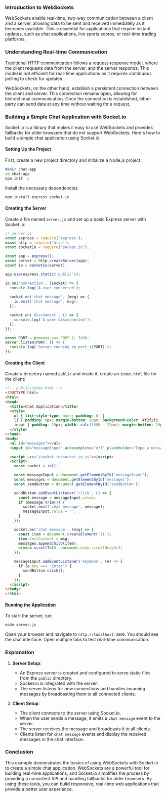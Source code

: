 ### Introduction to WebSockets

WebSockets enable real-time, two-way communication between a client and a server, allowing data to be sent and received immediately as it becomes available. This is essential for applications that require instant updates, such as chat applications, live sports scores, or real-time trading platforms.

### Understanding Real-time Communication

Traditional HTTP communication follows a request-response model, where the client requests data from the server, and the server responds. This model is not efficient for real-time applications as it requires continuous polling to check for updates.

WebSockets, on the other hand, establish a persistent connection between the client and server. This connection remains open, allowing for bidirectional communication. Once the connection is established, either party can send data at any time without waiting for a request.

### Building a Simple Chat Application with Socket.io

Socket.io is a library that makes it easy to use WebSockets and provides fallbacks for older browsers that do not support WebSockets. Here's how to build a simple chat application using Socket.io.

#### Setting Up the Project

First, create a new project directory and initialize a Node.js project:

```bash
mkdir chat-app
cd chat-app
npm init -y
```

Install the necessary dependencies:

```bash
npm install express socket.io
```

#### Creating the Server

Create a file named `server.js` and set up a basic Express server with Socket.io:

```javascript
// server.js
const express = require('express');
const http = require('http');
const socketIo = require('socket.io');

const app = express();
const server = http.createServer(app);
const io = socketIo(server);

app.use(express.static('public'));

io.on('connection', (socket) => {
  console.log('A user connected');
  
  socket.on('chat message', (msg) => {
    io.emit('chat message', msg);
  });

  socket.on('disconnect', () => {
    console.log('A user disconnected');
  });
});

const PORT = process.env.PORT || 3000;
server.listen(PORT, () => {
  console.log(`Server running on port ${PORT}`);
});
```

#### Creating the Client

Create a directory named `public` and inside it, create an `index.html` file for the client:

```html
<!-- public/index.html -->
<!DOCTYPE html>
<html>
<head>
  <title>Chat Application</title>
  <style>
    ul { list-style-type: none; padding: 0; }
    li { padding: 8px; margin-bottom: 10px; background-color: #f2f2f2; border-radius: 4px; }
    input { padding: 10px; width: calc(100% - 22px); margin-bottom: 10px; border-radius: 4px; border: 1px solid #ccc; }
  </style>
</head>
<body>
  <ul id="messages"></ul>
  <input id="messageInput" autocomplete="off" placeholder="Type a message..." /><button id="sendButton">Send</button>

  <script src="/socket.io/socket.io.js"></script>
  <script>
    const socket = io();

    const messageInput = document.getElementById('messageInput');
    const messages = document.getElementById('messages');
    const sendButton = document.getElementById('sendButton');

    sendButton.addEventListener('click', () => {
      const message = messageInput.value;
      if (message.trim()) {
        socket.emit('chat message', message);
        messageInput.value = '';
      }
    });

    socket.on('chat message', (msg) => {
      const item = document.createElement('li');
      item.textContent = msg;
      messages.appendChild(item);
      window.scrollTo(0, document.body.scrollHeight);
    });

    messageInput.addEventListener('keydown', (e) => {
      if (e.key === 'Enter') {
        sendButton.click();
      }
    });
  </script>
</body>
</html>
```

#### Running the Application

To start the server, run:

```bash
node server.js
```

Open your browser and navigate to `http://localhost:3000`. You should see the chat interface. Open multiple tabs to test real-time communication.

### Explanation

1. **Server Setup**:
   - An Express server is created and configured to serve static files from the `public` directory.
   - Socket.io is integrated with the server.
   - The server listens for new connections and handles incoming messages by broadcasting them to all connected clients.

2. **Client Setup**:
   - The client connects to the server using Socket.io.
   - When the user sends a message, it emits a `chat message` event to the server.
   - The server receives the message and broadcasts it to all clients.
   - Clients listen for `chat message` events and display the received messages in the chat interface.

### Conclusion

This example demonstrates the basics of using WebSockets with Socket.io to create a simple chat application. WebSockets are a powerful tool for building real-time applications, and Socket.io simplifies the process by providing a consistent API and handling fallbacks for older browsers. By using these tools, you can build responsive, real-time web applications that provide a better user experience.